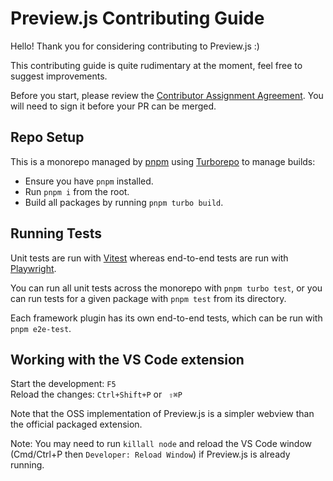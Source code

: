 # Preview.js Contributing Guide

Hello! Thank you for considering contributing to Preview.js :)

This contributing guide is quite rudimentary at the moment, feel free to suggest improvements.

Before you start, please review the [Contributor Assignment Agreement](./CAA.md). You will need to sign it before your PR can be merged.

## Repo Setup

This is a monorepo managed by [pnpm]([url](https://pnpm.io)) using [Turborepo](https://turbo.build) to manage builds:
- Ensure you have `pnpm` installed.
- Run `pnpm i` from the root.
- Build all packages by running `pnpm turbo build`.

## Running Tests

Unit tests are run with [Vitest](https://vitest.dev/) whereas end-to-end tests are run with [Playwright](https://playwright.dev/).

You can run all unit tests across the monorepo with `pnpm turbo test`, or you can run tests for a given package with `pnpm test` from its directory.

Each framework plugin has its own end-to-end tests, which can be run with `pnpm e2e-test`.

## Working with the VS Code extension

Start the development: `F5`\
Reload the changes: `Ctrl+Shift+P` or ` ⇧⌘P`

Note that the OSS implementation of Preview.js is a simpler webview than the official packaged extension.

Note: You may need to run `killall node` and reload the VS Code window (Cmd/Ctrl+P then `Developer: Reload Window`) if Preview.js is already running.
